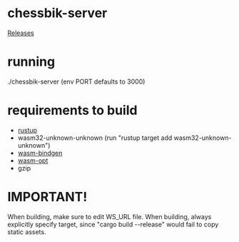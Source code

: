 # chessbik-server
[Releases](https://github.com/necromfox/chessbik-server/releases)

# running
./chessbik-server (env PORT defaults to 3000)

# requirements to build
- [rustup](https://www.rust-lang.org/tools/install)
- wasm32-unknown-unknown (run "rustup target add wasm32-unknown-unknown")
- [wasm-bindgen](https://rustwasm.github.io/wasm-bindgen/reference/cli.html)
- [wasm-opt](https://github.com/WebAssembly/binaryen)
- gzip

# IMPORTANT!
When building, make sure to edit WS_URL file.
When building, always explicitly specify target, since "cargo build --release" would fail to copy static assets.
